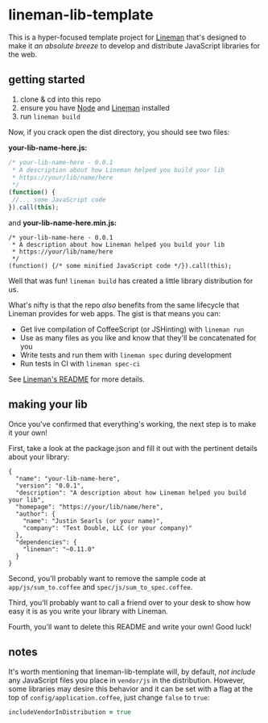 # lineman-lib-template

This is a hyper-focused template project for [Lineman](http://linemanjs.org) that's designed to make it *an absolute breeze* to develop and distribute JavaScript libraries for the web.

## getting started

1. clone & cd into this repo
2. ensure you have [Node](http://nodejs.org) and [Lineman](https://github.com/testdouble/lineman#getting-started) installed
3. run `lineman build`

Now, if you crack open the dist directory, you should see two files:

**your-lib-name-here.js:**
``` javascript
/* your-lib-name-here - 0.0.1
 * A description about how Lineman helped you build your lib
 * https://your/lib/name/here
 */
(function() {
 //... some JavaScript code
}).call(this);
```
and **your-lib-name-here.min.js:**
```
/* your-lib-name-here - 0.0.1
 * A description about how Lineman helped you build your lib
 * https://your/lib/name/here
 */
(function() {/* some minified JavaScript code */}).call(this);
```

Well that was fun! `lineman build` has created a little library distribution for us.

What's nifty is that the repo *also* benefits from the same lifecycle that Lineman provides for web apps. The gist is that means you can:

* Get live compilation of CoffeeScript (or JSHinting) with `lineman run`
* Use as many files as you like and know that they'll be concatenated for you
* Write tests and run them with `lineman spec` during development
* Run tests in CI with `lineman spec-ci`

See [Lineman's README](https://github.com/testdouble/lineman#working-with-lineman) for more details.

## making your lib

Once you've confirmed that everything's working, the next step is to make it your own!

First, take a look at the package.json and fill it out with the pertinent details about your library:

```
{
  "name": "your-lib-name-here",
  "version": "0.0.1",
  "description": "A description about how Lineman helped you build your lib",
  "homepage": "https://your/lib/name/here",
  "author": {
    "name": "Justin Searls (or your name)",
    "company": "Test Double, LLC (or your company)"
  },
  "dependencies": {
    "lineman": "~0.11.0"
  }
}
```

Second, you'll probably want to remove the sample code at `app/js/sum_to.coffee` and `spec/js/sum_to_spec.coffee`.

Third, you'll probably want to call a friend over to your desk to show how easy it is as you write your library with Lineman.

Fourth, you'll want to delete this README and write your own! Good luck!

## notes

It's worth mentioning that lineman-lib-template will, by default, *not include* any JavaScript files you place in `vendor/js` in the distribution. However, some libraries may desire this behavior and it can be set with a flag at the top of `config/application.coffee`, just change `false` to `true`:

``` coffee
includeVendorInDistribution = true
```


